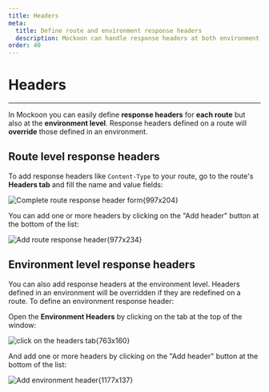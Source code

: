 ```yaml
---
title: Headers
meta:
  title: Define route and environment response headers
  description: Mockoon can handle response headers at both environment and route levels for your mock server, learn how
order: 40
---
```


# Headers

---

In Mockoon you can easily define **response headers** for **each route** but also at the **environment level**. Response headers defined on a route will **override** those defined in an environment.

## Route level response headers

To add response headers like `Content-Type` to your route, go to the route's **Headers tab** and fill the name and value fields:

![Complete route response header form{997x204}](docs-img:fill-route-header-form.png)

You can add one or more headers by clicking on the "Add header" button at the bottom of the list:

![Add route response header{977x234}](docs-img:add-route-header.png)

## Environment level response headers

You can also add response headers at the environment level. Headers defined in an environment will be overridden if they are redefined on a route. To define an environment response header:

Open the **Environment Headers** by clicking on the tab at the top of the window:

![click on the headers tab{763x160}](docs-img:open-environment-headers.png)

And add one or more headers by clicking on the "Add header" button at the bottom of the list:

![Add environment header{1177x137}](docs-img:add-environment-header.png)
